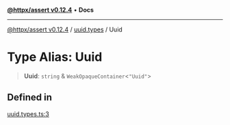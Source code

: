 [**@httpx/assert v0.12.4**](../../README.md) • **Docs**

***

[@httpx/assert v0.12.4](../../README.md) / [uuid.types](../README.md) / Uuid

# Type Alias: Uuid

> **Uuid**: `string` & `WeakOpaqueContainer`\<`"Uuid"`\>

## Defined in

[uuid.types.ts:3](https://github.com/belgattitude/httpx/blob/9d56eb57739de47a2eced4122ffa042138007013/packages/assert/src/uuid.types.ts#L3)
